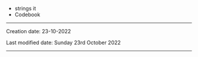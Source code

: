 * strings it
* Codebook








---
Creation date: 23-10-2022

Last modified date: Sunday 23rd October 2022
***
